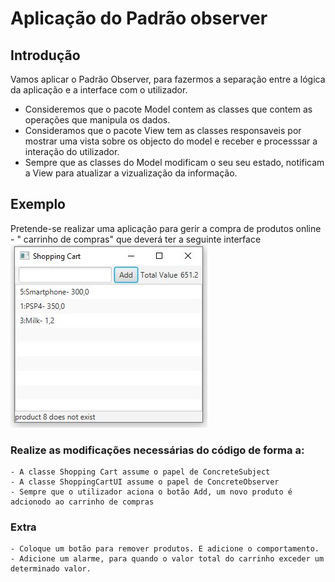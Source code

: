 # Aplicação do Padrão observer

## Introdução
Vamos aplicar o Padrão Observer, para fazermos a separação entre a lógica da aplicação e a interface com o utilizador.
- Consideremos que o pacote Model contem as classes que contem as operações que manipula os dados.
- Consideramos que o pacote View tem as classes responsaveis por mostrar uma vista sobre os objecto do model e receber e processsar a interação do utilizador. 
- Sempre que as classes do Model modificam o seu seu estado, notificam a View para atualizar a vizualização da informação. 
## Exemplo
Pretende-se realizar uma aplicação para gerir a compra de produtos online - " carrinho de compras" que deverá ter a seguinte interface 
![userinterface](images/userinterface.jpg)

### Realize as modificações necessárias do código de forma a:
    - A classe Shopping Cart assume o papel de ConcreteSubject
    - A classe ShoppingCartUI assume o papel de ConcreteObserver
    - Sempre que o utilizador aciona o botão Add, um novo produto é adcionodo ao carrinho de compras
### Extra
    - Coloque um botão para remover produtos. E adicione o comportamento.
    - Adicione um alarme, para quando o valor total do carrinho exceder um determinado valor.
    

